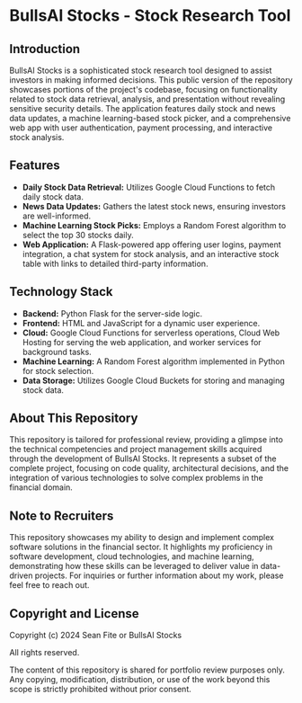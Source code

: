 # BullsAI Stocks - Stock Research Tool

## Introduction
BullsAI Stocks is a sophisticated stock research tool designed to assist investors in making informed decisions. This public version of the repository showcases portions of the project's codebase, focusing on functionality related to stock data retrieval, analysis, and presentation without revealing sensitive security details. The application features daily stock and news data updates, a machine learning-based stock picker, and a comprehensive web app with user authentication, payment processing, and interactive stock analysis.

## Features
- **Daily Stock Data Retrieval:** Utilizes Google Cloud Functions to fetch daily stock data.
- **News Data Updates:** Gathers the latest stock news, ensuring investors are well-informed.
- **Machine Learning Stock Picks:** Employs a Random Forest algorithm to select the top 30 stocks daily.
- **Web Application:** A Flask-powered app offering user logins, payment integration, a chat system for stock analysis, and an interactive stock table with links to detailed third-party information.

## Technology Stack
- **Backend:** Python Flask for the server-side logic.
- **Frontend:** HTML and JavaScript for a dynamic user experience.
- **Cloud:** Google Cloud Functions for serverless operations, Cloud Web Hosting for serving the web application, and worker services for background tasks.
- **Machine Learning:** A Random Forest algorithm implemented in Python for stock selection.
- **Data Storage:** Utilizes Google Cloud Buckets for storing and managing stock data.

## About This Repository
This repository is tailored for professional review, providing a glimpse into the technical competencies and project management skills acquired through the development of BullsAI Stocks. It represents a subset of the complete project, focusing on code quality, architectural decisions, and the integration of various technologies to solve complex problems in the financial domain.

## Note to Recruiters
This repository showcases my ability to design and implement complex software solutions in the financial sector. It highlights my proficiency in software development, cloud technologies, and machine learning, demonstrating how these skills can be leveraged to deliver value in data-driven projects. For inquiries or further information about my work, please feel free to reach out.

## Copyright and License
Copyright (c) 2024 Sean Fite or BullsAI Stocks

All rights reserved.

The content of this repository is shared for portfolio review purposes only. Any copying, modification, distribution, or use of the work beyond this scope is strictly prohibited without prior consent.

